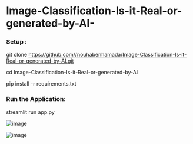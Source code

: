 # Image-Classification-Is-it-Real-or-generated-by-AI-
### Setup :

git clone https://github.com//nouhabenhamada/Image-Classification-Is-it-Real-or-generated-by-AI.git


cd Image-Classification-Is-it-Real-or-generated-by-AI


pip install -r requirements.txt

### Run the Application:


streamlit run app.py


![image](https://github.com/user-attachments/assets/643bbf7d-20e9-4828-b067-c4ef478797e1)

![image](https://github.com/user-attachments/assets/42b3214d-d83d-4c7e-bd34-a7a569389cb8)


